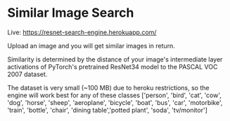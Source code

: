 # Similar Image Search

Live: https://resnet-search-engine.herokuapp.com/

Upload an image and you will get similar images in return.

Similarity is determined by the distance of your image's intermediate layer activations of PyTorch's pretrained ResNet34 model to the PASCAL VOC 2007 dataset.

The dataset is very small (~100 MB) due to heroku restrictions, so the engine will work best for any of these classes
['person', 'bird', 'cat', 'cow', 'dog', 'horse', 'sheep', 'aeroplane', 'bicycle', 'boat', 'bus', 'car', 'motorbike', 'train', 'bottle', 'chair', 'dining table','potted plant', 'soda', 'tv/monitor']

